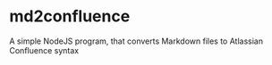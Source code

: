 # md2confluence
A simple NodeJS program, that converts Markdown files to Atlassian Confluence syntax
